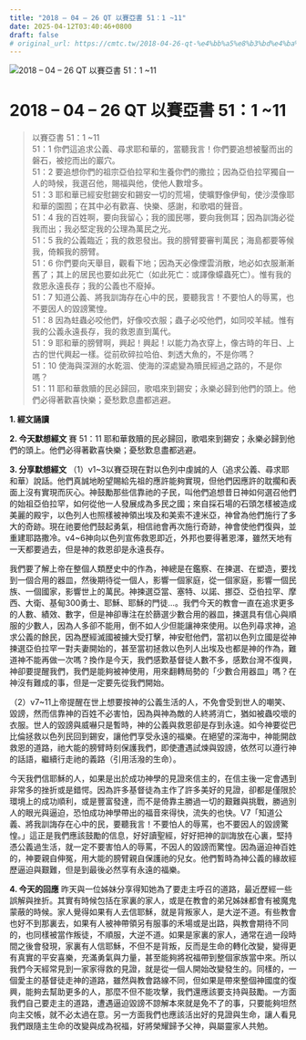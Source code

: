```yaml
---
title: "2018 – 04 – 26 QT 以賽亞書 51：1 ~11"
date: 2025-04-12T03:40:46+0800
draft: false
# original_url: https://cmtc.tw/2018-04-26-qt-%e4%bb%a5%e8%b3%bd%e4%ba%9e%e6%9b%b8-51%ef%bc%9a1-11
---
```


![2018 – 04 – 26 QT 以賽亞書 51：1 ~11](/images/qt.jpg   "2018 – 04 – 26 QT 以賽亞書 51：1 ~11")

# 2018 – 04 – 26 QT 以賽亞書 51：1 ~11

> 以賽亞書 51：1 ~11  
> 51：1 你們這追求公義、尋求耶和華的，當聽我言！你們要追想被鑿而出的磐石，被挖而出的巖穴。  
> 51：2 要追想你們的祖宗亞伯拉罕和生養你們的撒拉；因為亞伯拉罕獨自一人的時候，我選召他，賜福與他，使他人數增多。  
> 51：3 耶和華已經安慰錫安和錫安一切的荒場，使曠野像伊甸，使沙漠像耶和華的園囿；在其中必有歡喜、快樂、感謝，和歌唱的聲音。  
> 51：4 我的百姓啊，要向我留心；我的國民哪，要向我側耳；因為訓誨必從我而出；我必堅定我的公理為萬民之光。  
> 51：5 我的公義臨近；我的救恩發出。我的膀臂要審判萬民；海島都要等候我，倚賴我的膀臂。  
> 51：6 你們要向天舉目，觀看下地；因為天必像煙雲消散，地必如衣服漸漸舊了；其上的居民也要如此死亡（如此死亡：或譯像蠓蟲死亡）。惟有我的救恩永遠長存；我的公義也不廢掉。  
> 51：7 知道公義、將我訓誨存在心中的民，要聽我言！不要怕人的辱罵，也不要因人的毀謗驚惶。  
> 51：8 因為蛀蟲必咬他們，好像咬衣服；蟲子必咬他們，如同咬羊絨。惟有我的公義永遠長存，我的救恩直到萬代。  
> 51：9 耶和華的膀臂啊，興起！興起！以能力為衣穿上，像古時的年日、上古的世代興起一樣。從前砍碎拉哈伯、刺透大魚的，不是你嗎？  
> 51：10 使海與深淵的水乾涸、使海的深處變為贖民經過之路的，不是你嗎？  
> 51：11 耶和華救贖的民必歸回，歌唱來到錫安；永樂必歸到他們的頭上。他們必得著歡喜快樂；憂愁歎息盡都逃避。

**1. 經文誦讀**

**2.  今天默想經文**
賽 51：11 耶和華救贖的民必歸回，歌唱來到錫安；永樂必歸到他們的頭上。他們必得著歡喜快樂；憂愁歎息盡都逃避。

**3. 分享默想經文**
（1）v1\~3以賽亞現在對以色列中虔誠的人（追求公義、尋求耶和華）說話。他們真誠地盼望賜給先祖的應許能夠實現，但他們因應許的耽擱和表面上沒有實現而灰心。神鼓勵那些信靠祂的子民，叫他們追想昔日神如何選召他們的始祖亞伯拉罕，如何從他一人發展成為多民之國；來自採石場的石頭怎樣被造成美麗的殿宇，以色列人也照樣被神領出埃及和美索不達米亞，神曾為他們施行了多大的奇跡。現在祂要他們鼓起勇氣，相信祂會再次施行奇跡，神會使他們復與，並重建耶路撒冷。v4\~6神向以色列宣佈救恩即近，外邦也要得著恩澤，雖然天地有一天都要過去，但是神的救恩卻是永遠長存。

我們要了解上帝在整個人類歷史中的作為，神總是在鑑察、在揀選、在塑造，要找到一個合用的器皿，然後期待從一個人，影響一個家庭，從一個家庭，影響一個民族、一個國家，影響世上的萬民。神揀選亞當、塞特、以諾、挪亞、亞伯拉罕、摩西、大衛、基甸300勇士、耶穌、耶穌的門徒…。我們今天的教會一直在追求更多的人數、績效、數字，但是神卻專注在於篩選少數合用的器皿，揀選具有信心與順服的少數人，因為人多卻不能用，倒不如人少但能讓神來使用。以色列尋求神，追求公義的餘民，因為歷經滅國被擄大受打擊，神安慰他們，當初以色列立國是從神揀選亞伯拉罕一對夫妻開始的，甚至當初拯救以色列人出埃及也都是神的作為，難道神不能再做一次嗎？換作是今天，我們感歎基督徒人數不多，感歎台灣不復興，神卻要提醒我們，我們是能夠被神使用，用來翻轉局勢的「少數合用器皿」嗎？在神沒有難成的事，但是一定要先從我們開始。

（2）v7\~11上帝提醒在世上想要按神的公義生活的人，不免會受到世人的嘲笑、毀謗，然而信靠神的百姓不必害怕，因為與神為敵的人終將消亡，猶如被蟲咬壞的衣服。世人的毀謗與威嚇只是暫時，神的公義與救恩卻是存到永遠。如今神要從巴比倫拯救以色列民回到錫安，讓他們享受永遠的福樂。在絕望的深海中，神能開啟救恩的道路，祂大能的膀臂時刻保護我們，即使遭遇試煉與毀謗，依然可以遵行神的話語，繼續行走祂的義路（引用活潑的生命）。

今天我們信耶穌的人，如果是出於成功神學的見證來信主的，在信主後一定會遇到非常多的挫折或是錯愕。因為許多基督徒為主作了許多美好的見證，卻都是僅限於環境上的成功順利，或是豐富發達，而不是倚靠主勝過一切的艱難與挑戰，勝過別人的眼光與逼迫，恐怕成功神學帶出的福音來得快，流失的也快。V7「知道公義、將我訓誨存在心中的民，要聽我言！不要怕人的辱罵，也不要因人的毀謗驚惶。」這正是我們應該鼓勵的信息，好好讀聖經，好好把神的訓誨放在心裏，堅持憑公義過生活，就一定不要害怕人的辱罵，不因人的毀謗而驚惶。因為逼迫神百姓的，神要親自伸冤，用大能的膀臂親自保護祂的兒女。他們暫時為神公義的緣故經歷逼迫與艱難，但是到最後必然享有永遠的福樂。

**4. 今天的回應**
昨天與一位姊妹分享得知她為了要走主呼召的道路，最近歷經一些誤解與挫折。其實有時候包括在家裏的家人，或是在教會的弟兄姊妹都會有被魔鬼蒙蔽的時候。家人覺得如果有人去信耶穌，就是背叛家人，是大逆不道。有些教會也好不到那裏去，如果有人被神帶領另有服事的禾場或是出路，與教會期待不同的，也同樣被當作叛徒，不順服，大逆不道。如果是家裏的家人，通常在過一段時間之後會發現，家裏有人信耶穌，不但不是背叛，反而是生命的轉化改變，變得更有真實的平安喜樂，充滿勇氣與力量，甚至能夠將祝福帶到整個家族當中來。所以我們今天經常見到一家家得救的見證，就是從一個人開始改變發生的。同樣的，一個愛主的基督徒走神的道路，雖然與教會路線不同，但如果是帶來整個神國度的復興，能夠去幫助更多的人，那麼不但不能攻擊，我們還應該要支持與鼓勵。一方面我們自己要走主的道路，遭遇逼迫毀謗不諒解本來就是免不了的事，只要能夠坦然向主交帳，就不必太過在意。另一方面我們也應該活出好的見證與生命，讓人看見我們跟隨主生命的改變與成為祝福，好將榮耀歸予父神，與屬靈家人共勉。
